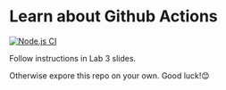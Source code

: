 # Learn about Github Actions

[![Node.js CI](https://github.com/nitipon-apaisri/learn-cool-problems/actions/workflows/unit-test.yml/badge.svg?branch=main&event=push)](https://github.com/nitipon-apaisri/learn-cool-problems/actions/workflows/unit-test.yml)

Follow instructions in Lab 3 slides.

Otherwise expore this repo on your own. Good luck!😊
